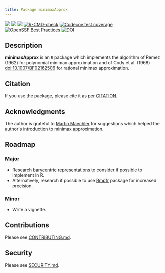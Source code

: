 ```yaml
---
title: Package minimaxApprox
---
```


<!-- badges: start -->
[![](https://www.r-pkg.org/badges/version-last-release/minimaxApprox)](https://cran.r-project.org/package=minimaxApprox)
[![](http://cranlogs.r-pkg.org/badges/last-month/minimaxApprox)](https://cran.r-project.org/package=minimaxApprox)
[![](https://cranlogs.r-pkg.org/badges/grand-total/minimaxApprox)](https://cran.r-project.org/package=minimaxApprox)
[![R-CMD-check](https://github.com/aadler/minimaxApprox/actions/workflows/R-CMD-check.yaml/badge.svg)](https://github.com/aadler/minimaxApprox/actions/workflows/R-CMD-check.yaml)
[![Codecov test coverage](https://codecov.io/gh/aadler/minimaxApprox/branch/master/graph/badge.svg)](https://app.codecov.io/gh/aadler/minimaxApprox?branch=master)
[![OpenSSF Best Practices](https://bestpractices.coreinfrastructure.org/projects/7580/badge)](https://bestpractices.coreinfrastructure.org/projects/7580)
[![DOI](https://zenodo.org/badge/DOI/10.5281/zenodo.8158855.svg)](https://doi.org/10.5281/zenodo.8158855)
<!-- badges: end -->

## Description
**minimaxApprox** is an `R` package which implements the algorithm of Remez
(1962) for polynomial minimax approximation and of Cody et al. (1968)
<doi:10.1007/BF02162506> for rational minimax approximation.

## Citation
If you use the package, please cite it as per
[CITATION](https://CRAN.R-project.org/package=minimaxApprox/citation.html).

## Acknowledgments
The author is grateful to [Martin Maechler](https://stat.ethz.ch/~maechler/) for
suggestions which helped the author's introduction to minimax approximation.

## Roadmap
### Major

 * Research
 [barycentric representations](https://www.chebfun.org/publications/remez.pdf)
 to consider if possible to implement in R.
 * Alternatively, research if possible to use [Rmpfr](https://CRAN.R-project.org/package=Rmpfr)
 package for increased precision.

### Minor

 * Write a vignette.

## Contributions
Please see
[CONTRIBUTING.md](https://github.com/aadler/minimaxApprox/blob/master/CONTRIBUTING.md).

## Security
Please see
[SECURITY.md](https://github.com/aadler/minimaxApprox/blob/master/SECURITY.md).

